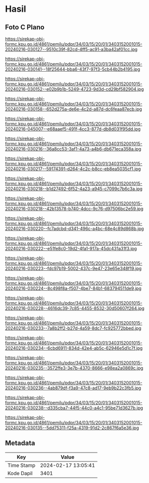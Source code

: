 # Hasil

## Foto C Plano

https://sirekap-obj-formc.kpu.go.id/4861/pemilu/pdpr/34/03/15/20/01/3403152001015-20240216-030127--9510c39f-82cd-4ff5-ac91-a3ba42af01cc.jpg

https://sirekap-obj-formc.kpu.go.id/4861/pemilu/pdpr/34/03/15/20/01/3403152001015-20240216-030141--18f25644-bba6-43f7-97f3-5cb44b2b4195.jpg

https://sirekap-obj-formc.kpu.go.id/4861/pemilu/pdpr/34/03/15/20/01/3403152001015-20240216-030152--e02b9b1b-5249-4723-9d3d-cd29bf582904.jpg

https://sirekap-obj-formc.kpu.go.id/4861/pemilu/pdpr/34/03/15/20/01/3403152001015-20240216-030158--652d275a-de6e-4c2d-a87d-dc6feaa87ecb.jpg

https://sirekap-obj-formc.kpu.go.id/4861/pemilu/pdpr/34/03/15/20/01/3403152001015-20240216-045007--e68aaef5-491f-4cc3-877d-db8d031f95dd.jpg

https://sirekap-obj-formc.kpu.go.id/4861/pemilu/pdpr/34/03/15/20/01/3403152001015-20240216-030216--36a8cc53-3af1-4a73-a4b6-db671eca358a.jpg

https://sirekap-obj-formc.kpu.go.id/4861/pemilu/pdpr/34/03/15/20/01/3403152001015-20240216-030217--59174391-d264-4c2c-b8cc-eb8ea5035cf1.jpg

https://sirekap-obj-formc.kpu.go.id/4861/pemilu/pdpr/34/03/15/20/01/3403152001015-20240216-030218--b1d27492-6f52-4a23-a945-c7099c7b6c3a.jpg

https://sirekap-obj-formc.kpu.go.id/4861/pemilu/pdpr/34/03/15/20/01/3403152001015-20240216-030218--42b13578-b740-4dcc-9c76-d97506bc2e59.jpg

https://sirekap-obj-formc.kpu.go.id/4861/pemilu/pdpr/34/03/15/20/01/3403152001015-20240216-030220--fc7adcbd-d341-496c-a4bc-68e4c89d868b.jpg

https://sirekap-obj-formc.kpu.go.id/4861/pemilu/pdpr/34/03/15/20/01/3403152001015-20240216-030222--e51fe8c0-19d2-4fa1-917a-45dc431a31f3.jpg

https://sirekap-obj-formc.kpu.go.id/4861/pemilu/pdpr/34/03/15/20/01/3403152001015-20240216-030223--fdc97b19-5002-437c-9e47-23e65e348f19.jpg

https://sirekap-obj-formc.kpu.go.id/4861/pemilu/pdpr/34/03/15/20/01/3403152001015-20240216-030224--8c498f8a-f507-4be7-84b1-683794511de9.jpg

https://sirekap-obj-formc.kpu.go.id/4861/pemilu/pdpr/34/03/15/20/01/3403152001015-20240216-030228--4616dc39-7c85-4455-8532-30d50607f264.jpg

https://sirekap-obj-formc.kpu.go.id/4861/pemilu/pdpr/34/03/15/20/01/3403152001015-20240216-030233--7a8b2ff2-b27d-4a59-8dc7-fc925772bbed.jpg

https://sirekap-obj-formc.kpu.go.id/4861/pemilu/pdpr/34/03/15/20/01/3403152001015-20240216-030234--6cbd6911-834d-42e4-ab5c-62946e5d1c7f.jpg

https://sirekap-obj-formc.kpu.go.id/4861/pemilu/pdpr/34/03/15/20/01/3403152001015-20240216-030235--3572ffe3-3e7b-4370-8666-e98ea2a0869c.jpg

https://sirekap-obj-formc.kpu.go.id/4861/pemilu/pdpr/34/03/15/20/01/3403152001015-20240216-030236--4ab879df-f3a9-47c8-ad17-9eb9b22c3fb5.jpg

https://sirekap-obj-formc.kpu.go.id/4861/pemilu/pdpr/34/03/15/20/01/3403152001015-20240216-030238--d335cba7-44f5-44c0-a4c1-95be71d3627b.jpg

https://sirekap-obj-formc.kpu.go.id/4861/pemilu/pdpr/34/03/15/20/01/3403152001015-20240216-030135--5dd75311-f25a-4319-91d2-2c867f6a5e36.jpg


## Metadata

| Key        | Value               |
| ---------- | ------------------- |
| Time Stamp | 2024-02-17 13:05:41 |
| Kode Dapil | 3401                |



